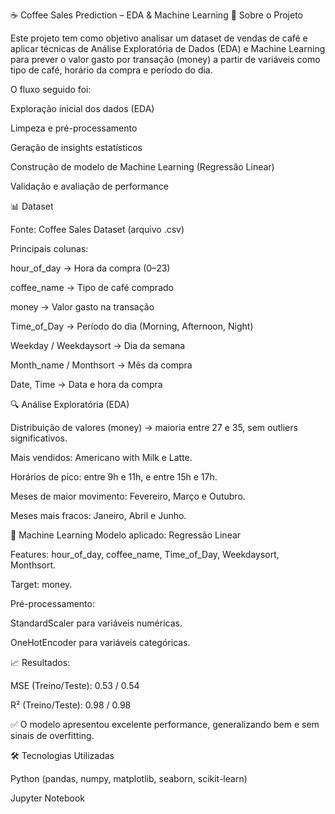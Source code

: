 ☕ Coffee Sales Prediction – EDA & Machine Learning
📌 Sobre o Projeto

Este projeto tem como objetivo analisar um dataset de vendas de café e aplicar técnicas de Análise Exploratória de Dados (EDA) e Machine Learning para prever o valor gasto por transação (money) a partir de variáveis como tipo de café, horário da compra e período do dia.

O fluxo seguido foi:

Exploração inicial dos dados (EDA)

Limpeza e pré-processamento

Geração de insights estatísticos

Construção de modelo de Machine Learning (Regressão Linear)

Validação e avaliação de performance

📊 Dataset

Fonte: Coffee Sales Dataset (arquivo .csv)

Principais colunas:

hour_of_day → Hora da compra (0–23)

coffee_name → Tipo de café comprado

money → Valor gasto na transação

Time_of_Day → Período do dia (Morning, Afternoon, Night)

Weekday / Weekdaysort → Dia da semana

Month_name / Monthsort → Mês da compra

Date, Time → Data e hora da compra

🔍 Análise Exploratória (EDA)

Distribuição de valores (money) → maioria entre 27 e 35, sem outliers significativos.

Mais vendidos: Americano with Milk e Latte.

Horários de pico: entre 9h e 11h, e entre 15h e 17h.

Meses de maior movimento: Fevereiro, Março e Outubro.

Meses mais fracos: Janeiro, Abril e Junho.

🤖 Machine Learning
Modelo aplicado: Regressão Linear

Features: hour_of_day, coffee_name, Time_of_Day, Weekdaysort, Monthsort.

Target: money.

Pré-processamento:

StandardScaler para variáveis numéricas.

OneHotEncoder para variáveis categóricas.

📈 Resultados:

MSE (Treino/Teste): 0.53 / 0.54

R² (Treino/Teste): 0.98 / 0.98

✅ O modelo apresentou excelente performance, generalizando bem e sem sinais de overfitting.

🛠️ Tecnologias Utilizadas

Python (pandas, numpy, matplotlib, seaborn, scikit-learn)

Jupyter Notebook
